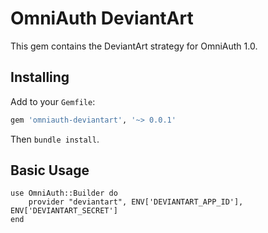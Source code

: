 # OmniAuth DeviantArt

This gem contains the DeviantArt strategy for OmniAuth 1.0.

## Installing

Add to your `Gemfile`:

```ruby
gem 'omniauth-deviantart', '~> 0.0.1'
```

Then `bundle install`.

## Basic Usage

    use OmniAuth::Builder do
    	provider "deviantart", ENV['DEVIANTART_APP_ID'], ENV['DEVIANTART_SECRET']
    end

<!-- ## Supported Flows

Supports the Server-side Flow as described in the the [SoundCloud docs](http://developers.soundcloud.com/docs/api/authentication#authorization-code-flow).

## Auth Hash

Here's an example *Auth Hash* available in `request.env['omniauth.auth']`:
```ruby
{
  "provider" => "soundcloud",
  "uid" => 12345678,
  "info" => {
    "name" => "Soundcloud User",
    "nickname" => "soundclouder",
    "image" => "https://the.image.url",
    "location" => "Soundcloud Town"
  },
  "credentials" => {
    "token" => "123-321",
    "expires" => false
  },
  "extra" => {
    "raw_info" => {
      "id" => 12345678,
      "kind" => "user",
      "permalink" => "soundclouder",
      "username" => "soundclouder",
      "full_name" => "Soundcloud User",
      "uri" => "https://api.soundcloud.com/users/12345678",
      "permalink_url" => "http://soundcloud.com/soundclouder",
      "avatar_url" => "https://the.image.url",
      "country" => "United States",
      "city" => "Soundcloud Town",
      "online" => true,
      "track_count" => 23,
      "playlist_count" => 12,
      "public_favorites_count" => 123,
      "followers_count" => 321,
      "followings_count" => 234,
      "plan" => "Free",
      "private_tracks_count" => 0,
      "private_playlists_count" => 0,
      "primary_email_confirmed" => true
    }
  }
}
```

## License

Copyright (c) 2011 by Lee Martin and SoundCloud

Permission is hereby granted, free of charge, to any person obtaining a copy of this software and associated documentation files (the "Software"), to deal in the Software without restriction, including without limitation the rights to use, copy, modify, merge, publish, distribute, sublicense, and/or sell copies of the Software, and to permit persons to whom the Software is furnished to do so, subject to the following conditions:

The above copyright notice and this permission notice shall be included in all copies or substantial portions of the Software.

THE SOFTWARE IS PROVIDED "AS IS", WITHOUT WARRANTY OF ANY KIND, EXPRESS OR IMPLIED, INCLUDING BUT NOT LIMITED TO THE WARRANTIES OF MERCHANTABILITY, FITNESS FOR A PARTICULAR PURPOSE AND NONINFRINGEMENT. IN NO EVENT SHALL THE AUTHORS OR COPYRIGHT HOLDERS BE LIABLE FOR ANY CLAIM, DAMAGES OR OTHER LIABILITY, WHETHER IN AN ACTION OF CONTRACT, TORT OR OTHERWISE, ARISING FROM, OUT OF OR IN CONNECTION WITH THE SOFTWARE OR THE USE OR OTHER DEALINGS IN THE SOFTWARE. -->